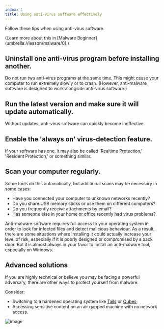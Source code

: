 ```yaml
---
index: 1
title: Using anti-virus software effectively
---
```

Follow these tips when using anti-virus software. 

(Learn more about this in [Malware Beginner] (umbrella://lesson/malware/0).)

## Uninstall one anti-virus program before installing another.

Do not run two anti-virus programs at the same time. This might cause your computer to run extremely slowly or to crash. (However, anti-malware software is designed to work alongside anti-virus software.)

## Run the latest version and make sure it will update automatically. 

Without updates, anti-virus software can quickly become ineffective.

## Enable the 'always on' virus-detection feature. 

If your software has one, it may also be called 'Realtime Protection,' 'Resident Protection,' or something similar.

## Scan your computer regularly. 

Some tools do this automatically, but additional scans may be necessary in some cases: 

* 	Have you connected your computer to unknown networks recently? 
* 	Do you share USB memory sticks or use them on different computers? 
* 	Do you frequently receive attachments by email? 
* 	Has someone else in your home or office recently had virus problems? 

Anti-malware software requires full access to your operating system in order to look for infected files and detect malicious behaviour. As a result, there are some situations where installing it could actually increase your level of risk, especially if it is poorly designed or compromised by a back door. But it is almost always in your favor to install an anti-malware tool, especially on Windows. 

## Advanced solutions

If you are highly technical or believe you may be facing a powerful adversary, there are other ways to protect yourself from malware. 

Consider: 

* Switching to a hardened operating system like [Tails](https://tails.boum.org/) or [Qubes](https://www.qubes-os.org/); 
* Accessing sensitive content on an air gapped machine with no network access.

![image](malware_adv1.png)